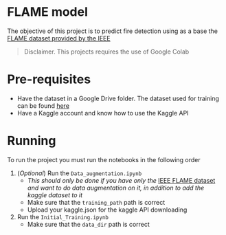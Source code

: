 # FLAME model

The objective of this project is to predict fire detection using as a base the [FLAME dataset provided by the IEEE](https://ieee-dataport.org/open-access/flame-dataset-aerial-imagery-pile-burn-detection-using-drones-uavs)

> Disclaimer. This projects requires the use of Google Colab

# Pre-requisites

- Have the dataset in a Google Drive folder. The dataset used for training can be found [here](https://drive.google.com/file/d/1t1v4kuBIDk5iwehwyawIUAj9eY2QmY9U/view?usp=sharing)
- Have a Kaggle account and know how to use the Kaggle API

# Running

To run the project you must run the notebooks in the following order

1. (_Optional_) Run the `Data_augmentation.ipynb`
    - _This should only be done if you have only the_ [IEEE FLAME dataset](https://ieee-dataport.org/open-access/flame-dataset-aerial-imagery-pile-burn-detection-using-drones-uavs) _and want to do data augmentation on it, in addition to add the kaggle dataset to it_
    - Make sure that the `training_path` path is correct
    - Upload your kaggle.json for the kaggle API downloading
2. Run the `Initial_Training.ipynb`
    - Make sure that the `data_dir` path is correct
